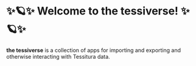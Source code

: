 # ✨🪐✨ Welcome to the <span class="rainbow">tessiverse</span>! ✨🪐✨
**the <span class="rainbow">tessiverse</span>** is a collection of apps for importing and exporting and otherwise interacting with Tessitura data. 
